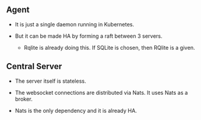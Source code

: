 ## Agent

* It is just a single daemon running in Kubernetes.

* But it can be made HA by forming a raft between 3 servers.

  * Rqlite is already doing this. If SQLite is chosen, then RQlite is a given.


## Central Server

* The server itself is stateless.

* The websocket connections are distributed via Nats. It uses Nats as a broker.

* Nats is the only dependency and it is already HA.
